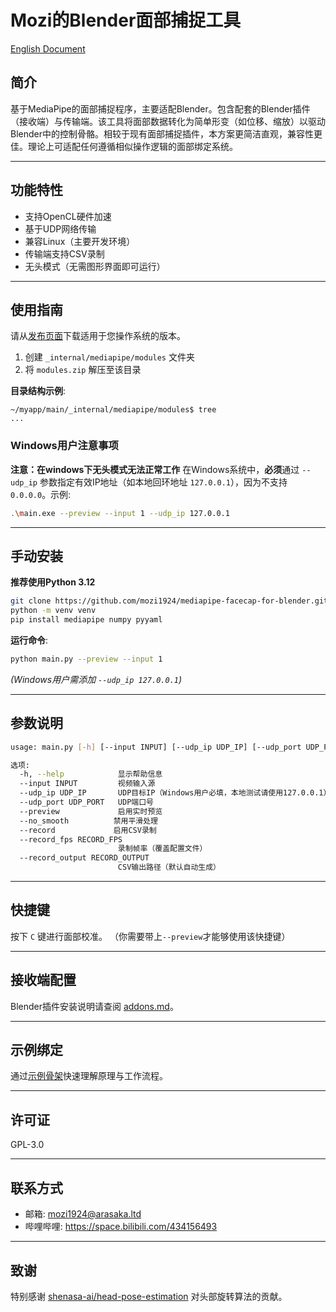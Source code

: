 # Mozi的Blender面部捕捉工具  

[English Document](/README.md)  

## 简介  
基于MediaPipe的面部捕捉程序，主要适配Blender。包含配套的Blender插件（接收端）与传输端。该工具将面部数据转化为简单形变（如位移、缩放）以驱动Blender中的控制骨骼。相较于现有面部捕捉插件，本方案更简洁直观，兼容性更佳。理论上可适配任何遵循相似操作逻辑的面部绑定系统。  

---  

## 功能特性  
- 支持OpenCL硬件加速  
- 基于UDP网络传输  
- 兼容Linux（主要开发环境）  
- 传输端支持CSV录制  
- 无头模式（无需图形界面即可运行）  

---  

## 使用指南  
请从[发布页面](https://github.com/mozi1924/mediapipe-facecap-for-blender/releases)下载适用于您操作系统的版本。  

1. 创建 `_internal/mediapipe/modules` 文件夹  
2. 将 `modules.zip` 解压至该目录  

**目录结构示例**:  
```
~/myapp/main/_internal/mediapipe/modules$ tree
...
```  

### Windows用户注意事项  
**注意：在windows下无头模式无法正常工作**
在Windows系统中，**必须**通过 `--udp_ip` 参数指定有效IP地址（如本地回环地址 `127.0.0.1`），因为不支持 `0.0.0.0`。示例:  
```bash
.\main.exe --preview --input 1 --udp_ip 127.0.0.1
```  

---  

## 手动安装  
**推荐使用Python 3.12**  
```bash
git clone https://github.com/mozi1924/mediapipe-facecap-for-blender.git
python -m venv venv
pip install mediapipe numpy pyyaml
```  

**运行命令**:  
```bash
python main.py --preview --input 1
```  
*(Windows用户需添加 `--udp_ip 127.0.0.1`)*  

---  

## 参数说明  
```bash
usage: main.py [-h] [--input INPUT] [--udp_ip UDP_IP] [--udp_port UDP_PORT] [--preview] [--no_smooth] [--record] [--record_fps RECORD_FPS] [--record_output RECORD_OUTPUT]

选项:
  -h, --help            显示帮助信息
  --input INPUT         视频输入源
  --udp_ip UDP_IP       UDP目标IP（Windows用户必填，本地测试请使用127.0.0.1）
  --udp_port UDP_PORT   UDP端口号
  --preview             启用实时预览
  --no_smooth          禁用平滑处理
  --record             启用CSV录制
  --record_fps RECORD_FPS
                        录制帧率（覆盖配置文件）
  --record_output RECORD_OUTPUT
                        CSV输出路径（默认自动生成）
```  

---  

## 快捷键  
按下 `C` 键进行面部校准。  （你需要带上`--preview`才能够使用该快捷键）

---  

## 接收端配置  
Blender插件安装说明请查阅 [addons.md](/addons.md)。  

---  

## 示例绑定  
通过[示例骨架](/example/)快速理解原理与工作流程。  

---  

## 许可证  
GPL-3.0  

---  

## 联系方式  
- 邮箱: mozi1924@arasaka.ltd  
- 哔哩哔哩: https://space.bilibili.com/434156493  

---  

## 致谢  
特别感谢 [shenasa-ai/head-pose-estimation](https://github.com/shenasa-ai/head-pose-estimation) 对头部旋转算法的贡献。  
